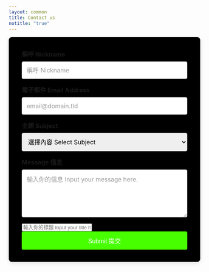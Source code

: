 ```yaml
---
layout: common
title: Contact us
notitle: "true"
---
```

<style>
  /* General form styling */
  #fs-frm {
    max-width: 600px;
    margin: 0 auto;
    padding: 2rem;
    background-color: #000000;
    border-radius: 8px;
    box-shadow: 0 4px 12px rgba(0, 0, 0, 0.1);
  }

  #fs-frm fieldset {
    border: none;
    padding: 0;
  }

  #fs-frm label {
    font-weight: bold;
    font-size: 1rem;
    margin-bottom: 0.5rem;
    display: block;
  }

  #fs-frm input[type="text"],
  #fs-frm input[type="email"],
  #fs-frm select,
  #fs-frm textarea {
    width: 100%;
    padding: 0.75rem;
    margin-bottom: 1rem;
    border: 1px solid #ccc;
    border-radius: 4px;
    font-size: 1rem;
    font-family: inherit;
  }

  #fs-frm input:focus,
  #fs-frm select:focus,
  #fs-frm textarea:focus {
    outline: none;
    border-color: #48ff00; /* Highlight on focus */
    box-shadow: 0 0 5px rgba(72, 255, 0, 0.5);
  }

  #fs-frm input[type="submit"],
  #fs-frm input.button {
    background-color: #48ff00;
    color: white;
    padding: 0.75rem 1.5rem;
    border: none;
    border-radius: 4px;
    font-size: 1rem;
    cursor: pointer;
    transition: background-color 0.3s ease;
    display: block;
    width: 100%;
    text-align: center;
  }

  #fs-frm input[type="submit"]:hover,
  #fs-frm input.button:hover {
    background-color: #3ac600;
  }

  #fs-frm input[type="text"]::placeholder,
  #fs-frm input[type="email"]::placeholder,
  #fs-frm textarea::placeholder {
    color: #999;
  }

  /* Additional hidden input styling */
  #fs-frm input[name="_gotcha"] {
    display: none;
  }

  /* Responsive form adjustments */
  @media (max-width: 600px) {
    #fs-frm {
      padding: 1.5rem;
    }
  }
</style>

<form id="fs-frm" name="contact-form" accept-charset="utf-8" action="https://formspree.io/f/manwrglz" method="post">
  <fieldset id="fs-frm-inputs">
    <label for="full-name">稱呼 Nickname</label>
    <input type="text" name="name" id="full-name" placeholder="稱呼 Nickname" required="">
    <label for="email-address">電子郵件 Email Address</label>
    <input type="email" name="_replyto" id="email-address" placeholder="email@domain.tld" required="">
    <label for="subject">主題 Subject</label>
    <select name="subject" id="subject" required="">
      <option value="" selected="" disabled="">選擇內容 Select Subject</option>
      <option value="Service enquiry">服務查詢 Service Enquiry</option>
      <option value="Other enquiry">其他查詢 Other Enquiry</option>
    </select>
    <label for="message">Message 信息</label>
    <textarea rows="5" name="message" id="message" placeholder="輸入你的信息 Input your message here." required=""></textarea>
    <input type="block" name="_subject" id="email-subject" placeholder="輸入你的標題 Input your title here." required="">
    <input type="hidden" name="_next" value="/docs/contact-us-thanks">
    <input type="text" name="_gotcha" style="display:none">
    <input class="button" value="Submit 提交" type="Submit">
  </fieldset>
</form>
